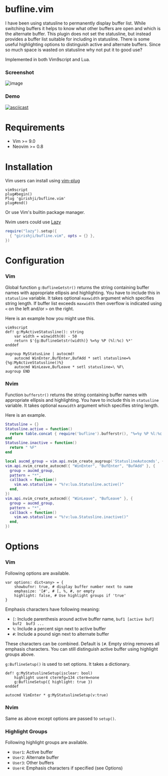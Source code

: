 # bufline.vim

I have been using statusline to permanently display buffer list. While
switching buffers it helps to know what other buffers are open and which is the
alternate buffer. This plugin does not set the statusline, but instead provides
a buffer list suitable for including in statusline. There is some useful
highlighting options to distinguish active and alternate buffers. Since so much
space is wasted on statusline why not put it to good use?

Implemented in both Vim9script and Lua.

### Screenshot

![image](https://raw.githubusercontent.com/girishji/bufstatusline.nvim/main/screenshots/light.png)

###  Demo

[![asciicast](https://asciinema.org/a/o8gfuXMJ1SkEfpU2lnHxlYXWr.svg)](https://asciinema.org/a/o8gfuXMJ1SkEfpU2lnHxlYXWr)

# Requirements

- Vim >= 9.0
- Neovim >= 0.8

# Installation

Vim users can install using [vim-plug](https://github.com/junegunn/vim-plug)

```
vim9script
plug#begin()
Plug 'girishji/bufline.vim'
plug#end()
```

Or use Vim's builtin package manager.

Nvim users could use [Lazy](https://github.com/folke/lazy.nvim)

```lua
require("lazy").setup({
  { "girishji/bufline.vim", opts = {} },
})
```

# Configuration

### Vim

Global function `g:BuflineGetstr()` returns the string containing buffer names
with appropriate ellipsis and highlighting. You have to include this in
`statusline` variable. It takes optional `maxwidth` argument which specifies
string length. If buffer list exceeds `maxwidth` then overflow is indicated
using `<` on the left and/or `>` on the right.

Here is an example how you might use this.

```vim
vim9script
def! g:MyActiveStatusline(): string
    var width = winwidth(0) - 50
    return $'{g:BuflineGetstr(width)} %=%y %P (%l:%c) %*'
enddef

augroup MyStatusLine | autocmd!
    autocmd WinEnter,BufEnter,BufAdd * setl statusline=%{%g:MyActiveStatusline()%}
    autocmd WinLeave,BufLeave * setl statusline=\ %F\
augroup END
```

### Nvim

Function `bufferstr()` returns the string containing buffer names
with appropriate ellipsis and highlighting. You have to include this in
`statusline` variable. It takes optional `maxwidth` argument which specifies
string length.

Here is an example.

```lua
Statusline = {}
Statusline.active = function()
  return table.concat { require('bufline').bufferstr(), "%=%y %P %l:%c %*" }
end
Statusline.inactive = function()
  return " %F"
end

local aucmd_group = vim.api.nvim_create_augroup('StatuslineAutocmds', { clear = true })
vim.api.nvim_create_autocmd({ "WinEnter", "BufEnter", "BufAdd" }, {
  group = aucmd_group,
  pattern = "*",
  callback = function()
    vim.wo.statusline = "%!v:lua.Statusline.active()"
  end,
})
vim.api.nvim_create_autocmd({ "WinLeave", "BufLeave" }, {
  group = aucmd_group,
  pattern = "*",
  callback = function()
    vim.wo.statusline = "%!v:lua.Statusline.inactive()"
  end,
})
```

# Options

### Vim

Following options are available.

```vim
var options: dict<any> = {
    showbufnr: true, # display buffer number next to name
    emphasize: '[#', # [, %, #, or empty
    highlight: false, # Use highlight groups if 'true'
}
```

Emphasis characters have following meaning:

- `[`: Include parenthesis around active buffer name, `buf1 [active buf]  buf2  buf3 ...`
- `%`: Include a percent sign next to active buffer
- `#`: Include a pound sign next to alternate buffer

These characters can be combined. Default is `[#`. Empty string removes all
emphasis characters. You can still distinguish active buffer using highlight
groups above.

`g:BuflineSetup()` is used to set options. It takes a dictionary.

```vim
def! g:MyStatuslineSetup(isclear: bool)
    highlight user4 ctermfg=134 cterm=none
    g:BuflineSetup({ highlight: true })
enddef

autocmd VimEnter * g:MyStatuslineSetup(v:true)
```

### Nvim

Same as above except options are passed to `setup()`.

### Highlight Groups

Following highlight groups are available.

- `User1`: Active buffer
- `User2`: Alternate buffer
- `User3`: Other buffers
- `User4`: Emphasis characters if specified (see Options)
